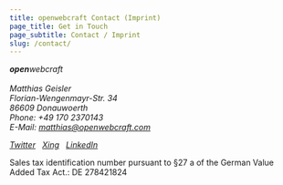 ```yaml
---
title: openwebcraft Contact (Imprint)
page_title: Get in Touch
page_subtitle: Contact / Imprint
slug: /contact/
---
```


<p></p>

<address class="vcard">
  <div class="org"><strong>open</strong>webcraft</div>
  <br/><span class="fn">Matthias Geisler</span>
  <div class="adr">
    <div class="street-address">Florian-Wengenmayr-Str. 34</div>
    <span class="postal-code">86609</span> <span class="locality">Donauwoerth</span>
  </div>
  <div>Phone: <span class="tel">+49 170 2370143</span></div>
  E-Mail: <a class="email" href="mailto:matthias@openwebcraft.com">matthias@openwebcraft.com</a>
  <p><i class="fa fa-twitter"></i> <a href="https://twitter.com/matthiasgeisler">Twitter</a>&nbsp;&nbsp;<i class="fa fa-xing-square"></i> <a href="https://www.xing.com/profiles/Matthias_Geisler">Xing</a>&nbsp;&nbsp;<i class="fa fa-linkedin-square"></i> <a href="http://de.linkedin.com/in/matthiasgeisler/">LinkedIn</a></p>
</address>

<p>Sales tax identification number pursuant to §27 a of the German Value Added Tax Act.: DE 278421824</p>